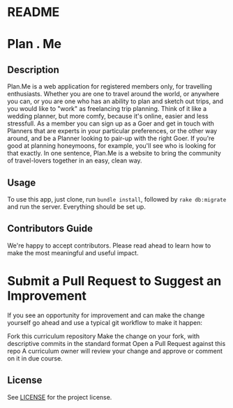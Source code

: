 # README

# Plan . Me

## Description

Plan.Me is a web application for registered members only, for travelling enthusiasts. Whether you are one to travel around the world, or anywhere you can, or you are one who has an ability to plan and sketch out trips, and you would like to "work" as freelancing trip planning. Think of it like a wedding planner, but more comfy, because it's online, easier and less stressfull.
As a member you can sign up as a Goer and get in touch with Planners that are experts in your particular preferences, or the other way around, and be a Planner looking to pair-up with the right Goer. If you're good at planning honeymoons, for example, you'll see who is looking for that exactly.
In one sentence, Plan.Me is a website to bring the community of travel-lovers together in an easy, clean way.

## Usage

To use this app, just clone, run `bundle install`, followed by `rake db:migrate` and run the server.
Everything should be set up.

## Contributors Guide

We're happy to accept contributors. Please read ahead to learn how to make the most meaningful and useful impact.

# Submit a Pull Request to Suggest an Improvement

If you see an opportunity for improvement and can make the change yourself go ahead and use a typical git workflow to make it happen:

Fork this curriculum repository
Make the change on your fork, with descriptive commits in the standard format
Open a Pull Request against this repo
A curriculum owner will review your change and approve or comment on it in due course.

## License

See [LICENSE](https://github.com/msickler/japan_seeings/blob/master/LICENSE) for the project license.
